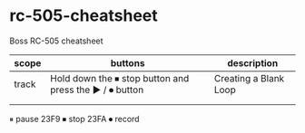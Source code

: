 # rc-505-cheatsheet
Boss RC-505 cheatsheet

|scope|buttons   |description   |
|---|---|---|
|track|Hold down the ⏹︎ stop button and press the ▶️ / ⏺︎  button|Creating a Blank Loop|
|   |   |   |
|   |   |   |


⏸︎ pause
23F9 ⏹︎ stop
23FA ⏺︎ record
